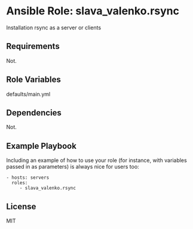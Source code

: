 Ansible Role: slava_valenko.rsync
=========

Installation rsync as a server or clients

Requirements
------------

Not.

Role Variables
--------------

defaults/main.yml

Dependencies
------------

Not.

Example Playbook
----------------

Including an example of how to use your role (for instance, with variables passed in as parameters) is always nice for users too:

    - hosts: servers
      roles:
         - slava_valenko.rsync

License
-------

MIT